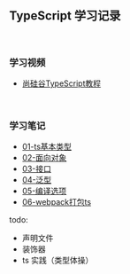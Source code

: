 ## **TypeScript 学习记录**
<br>

### 学习视频

- [尚硅谷TypeScript教程](https://www.bilibili.com/video/BV1Xy4y1v7S2?spm_id_from=333.337.search-card.all.click)

<br>

### 学习笔记

- [01-ts基本类型](./packages/01-basic-type/README.md)
- [02-面向对象](./packages/02-object/README.md)
- [03-接口](./packages/03-interface/README.md)
- [04-泛型](./packages/03-interface/README.md)
- [05-编译选项](./packages/05-compile/README.md)
- [06-webpack打包ts](./packages/06-webpack-ts/README.md)

todo:

-  声明文件
- 装饰器
- ts 实践（类型体操）



